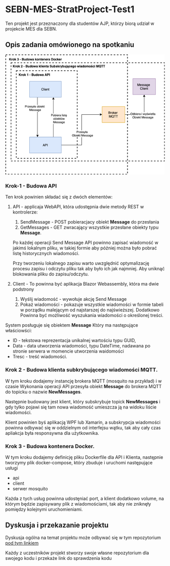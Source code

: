 # SEBN-MES-StratProject-Test1

Ten projekt jest przeznaczony dla studentów AJP, którzy biorą udział w projekcie MES dla SEBN.

## Opis zadania omówionego na spotkaniu

![](zadanie1.drawio.png)

### Krok-1 - Budowa API

Ten krok powinien składać się z dwóch elementów:

1. API - applicaja WebAPI, która udostępnia dwie metody REST w kontrolerze:
   1. SendMessage - POST pobieracjacy obiekt **Message** do przesłania
   2. GetMessages - GET zwracający wszystkie przesłane obiekty typu **Message**.
   
   Po każdej operacji Send Message API powinno zapisać wiadomość w jakimś lokalnym pliku, w takiej formie aby później można było pobrać listę historycznych wiadomości.

   Przy tworzeniu lokalnego zapisu warto uwzględnić optymalizację procesu zapisu i odczytu pliku tak aby było ich jak najmniej. Aby uniknąć blokowania pliku do zapisu/odczytu.
   
2. Client - To powinna być aplikacja Blazor Webassembly, która ma dwie podstrony
   1. Wyślij wiadomość - wywołuje akcję Send Message
   2. Pokaż wiadomości - pokazuje wszystkie wiadomości w formie tabeli w porządku malejącym od najstarszej do najświeższej. Dodatkowo Powinna być możliwość wyszukania wiadomości o określonej treści.

System posługuje się obiektem **Message** Który ma następujące właściowści:
- ID - tekstowa reprezentacja unikalnej wartościu typu GUID,
- Data - data utworzenia wiadomości, typu DateTime, nadawana po stronie serwera w momencie utworzenia waidomości
- Tresc - treść wiadomości.

### Krok 2 - Budowa klienta subkrybującego wiadomości MQTT.

W tym kroku dodajemy instancję brokera MQTT (mosquito na przykład) i w czasie Wykonania operacji API przesyła obiekt **Message** do brokera MQTT do topicku o nazwie **NewMessages**.

Następnie budowany jest klient, który subskrybuje topick **NewMessages** i gdy tylko pojawi się tam nowa wiadomość umieszcza ją na widoku liście wiadomości.

Klient powinien byś aplikacją WPF lub Xamarin, a subskrypcja wiadomości powinna odbywać się w oddzielnym od interfejsu wątku, tak aby cały czas apliakcja była responsywna dla użytkownika.

### Krok 3 - Budowa kontenera Docker.

W tym kroku dodajemy definicję pliku Dockerfile dla API i Klienta, następnie tworzymy plik docker-compose, który zbuduje i uruchomi następujące usługi
- api
- client
- serwer mosquito

Każda z tych usług powinna udostęniać port, a klient dodatkowo volume, na którym będzie zapisywany plik z wiadomościami, tak aby nie zniknęły pomiędzy kolejnymi uruchomieniami.

## Dyskusja i przekazanie projektu

Dyskusja ogólna na temat projektu może odbywać się w tym repozytorium [pod tym linkiem](https://github.com/goluda/SEBN-MES-StratProject-Test1/issues/1) 

Każdy z uczestników projekt stworzy swoje własne repozytorium dla swojego kodu i przekaże link do sprawdzenia kodu